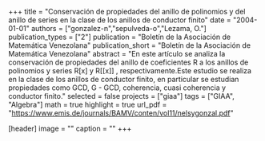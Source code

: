 +++
title = "Conservación de propiedades del anillo de polinomios y del anillo de series en la clase de los anillos de conductor finito"
date = "2004-01-01"
authors = ["gonzalez-n","sepulveda-o","Lezama, O."]
publication_types = ["2"]
publication = "Boletín de la Asociación de Matemática Venezolana"
publication_short = "Boletín de la Asociación de Matemática Venezolana"
abstract = "En este artículo se analiza la conservación de propiedades del anillo de coeficientes R a los anillos de polinomios y series R[x] y R[[x]] , respectivamente.Este estudio se realiza en la clase de los anillos de conductor finito, en particular se estudian propiedades como GCD, G - GCD, coherencia, cuasi coherencia y conductor finito."
selected = false
projects = ["giaa"]
tags = ["GIAA", "Algebra"]
math = true
highlight = true
url_pdf = "https://www.emis.de/journals/BAMV/conten/vol11/nelsygonzal.pdf"

[header]
image = ""
caption = ""
+++
